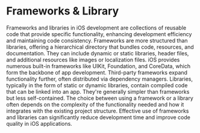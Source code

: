 # Frameworks & Library

Frameworks and libraries in iOS development are collections of reusable code that provide specific functionality, enhancing development efficiency and maintaining code consistency. Frameworks are more structured than libraries, offering a hierarchical directory that bundles code, resources, and documentation. They can include dynamic or static libraries, header files, and additional resources like images or localization files. iOS provides numerous built-in frameworks like UIKit, Foundation, and CoreData, which form the backbone of app development. Third-party frameworks expand functionality further, often distributed via dependency managers. Libraries, typically in the form of static or dynamic libraries, contain compiled code that can be linked into an app. They're generally simpler than frameworks but less self-contained. The choice between using a framework or a library often depends on the complexity of the functionality needed and how it integrates with the existing project structure. Effective use of frameworks and libraries can significantly reduce development time and improve code quality in iOS applications.